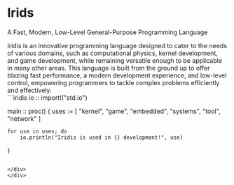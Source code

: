 # Irids
A Fast, Modern, Low-Level General-Purpose Programming Language

<div stye="display: flex;">
<div style="flex: 1;">
Iridis is an innovative programming language designed to cater to the needs of various domains, such as computational physics, kernel development, and game development, while remaining versatile enough to be applicable in many other areas. This language is built from the ground up to offer blazing fast performance, a modern development experience, and low-level control, empowering programmers to tackle complex problems efficiently and effectively.
</div>

<div style="flex: 1;">
```iridis
io :: import!("std.io")

main :: proc()
{
    uses := [ "kernel",  "game",  "embedded", 
              "systems", "tool", "network" ]

    for use in uses; do
        io.println("Iridis is used in {} development!", use)
}
```

</div>
</div>
